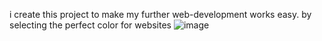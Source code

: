 i create this project to make my further web-development works easy.
by selecting the perfect color for websites 
![image](https://github.com/user-attachments/assets/2e381f15-03de-48e7-85e9-775a34c35371)
